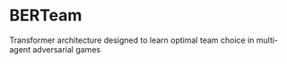 # BERTeam
Transformer architecture designed to learn optimal team choice in multi-agent adversarial games
